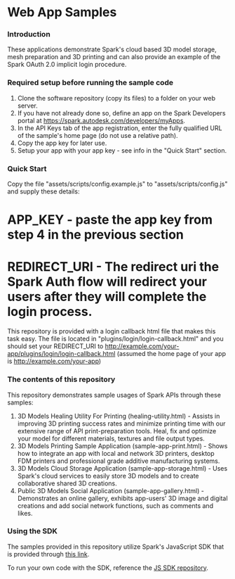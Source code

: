 Web App Samples
========================
### Introduction
These applications demonstrate Spark's cloud based 3D model storage, mesh preparation and 3D printing and can also provide an example of the Spark OAuth 2.0 implicit login procedure.

### Required setup before running the sample code
1. Clone the software repository (copy its files) to a folder on your web server. 
2. If you have not already done so, define an app on the Spark Developers portal at https://spark.autodesk.com/developers/myApps.
3. In the API Keys tab of the app registration, enter the fully qualified URL of the sample's home page (do not use a relative path).
4. Copy the app key for later use.
5. Setup your app with your app key - see info in the "Quick Start" section.

### Quick Start
Copy the file "assets/scripts/config.example.js" to "assets/scripts/config.js" and supply these details:
  # **APP_KEY** - paste the app key from step 4 in the previous section
  # **REDIRECT_URI** - The redirect uri the Spark Auth flow will redirect your users after they will complete the login process.
  This repository is provided with a login callback html file that makes this task easy.
  The file is located in "plugins/login/login-callback.html" and you should set your REDIRECT_URI to http://example.com/your-app/plugins/login/login-callback.html
  (assumed the home page of your app is http://example.com/your-app)

### The contents of this repository
This repository demonstrates sample usages of Spark APIs through these samples:
1. 3D Models Healing Utility For Printing (healing-utility.html) - Assists in improving 3D printing success rates and minimize printing time with our extensive range of API print-preparation tools. Heal, fix and optimize your model for different materials, textures and file output types.
2. 3D Models Printing Sample Application (sample-app-print.html) - Shows how to integrate an app with local and network 3D printers, desktop FDM printers and professional grade additive manufacturing systems.
3. 3D Models Cloud Storage Application (sample-app-storage.html) - Uses Spark's cloud services to easily store 3D models and to create collaborative shared 3D creations.
4. Public 3D Models Social Application (sample-app-gallery.html) - Demonstrates an online gallery, exhibits app-users' 3D image and digital creations and add social network functions, such as comments and likes.

### Using the SDK
The samples provided in this repository utilize Spark's JavaScript SDK that is provided through [this link](https://code.spark.autodesk.com/autodesk-spark-sdk.min.js).

To run your own code with the SDK, reference the [JS SDK repository](https://github.com/spark3dp/spark-js-SDK).
